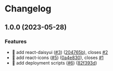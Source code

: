 # Changelog

## 1.0.0 (2023-05-28)


### Features

* 💄 add react-daisyui ([#3](https://github.com/j3ko/nextjs-boilerplate/issues/3)) ([204765b](https://github.com/j3ko/nextjs-boilerplate/commit/204765b74f43611617ac8b111f8722f3855dac27)), closes [#2](https://github.com/j3ko/nextjs-boilerplate/issues/2)
* 💄 add react-icons ([#5](https://github.com/j3ko/nextjs-boilerplate/issues/5)) ([0a4e830](https://github.com/j3ko/nextjs-boilerplate/commit/0a4e83037b36c95e6a3e3c123a18279473ba21b7)), closes [#1](https://github.com/j3ko/nextjs-boilerplate/issues/1)
* 🔨 add deployment scripts ([#6](https://github.com/j3ko/nextjs-boilerplate/issues/6)) ([82f393d](https://github.com/j3ko/nextjs-boilerplate/commit/82f393dd872efcab3a1c9a82e25298bf5abab958))
